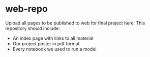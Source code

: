 # web-repo

Upload all pages to be published to web for final project here. This repository should include:

* An index page with links to all material
* Our project poster in pdf format
* Every notebook we used to run a model
